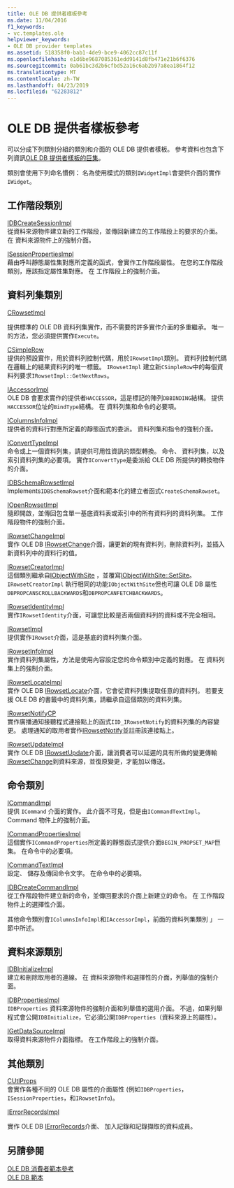 ```yaml
---
title: OLE DB 提供者樣板參考
ms.date: 11/04/2016
f1_keywords:
- vc.templates.ole
helpviewer_keywords:
- OLE DB provider templates
ms.assetid: 518358f0-bab1-4de9-bce9-4062cc87c11f
ms.openlocfilehash: e1d6be9687085361edd9141d8fb471e21b6f6376
ms.sourcegitcommit: 0ab61bc3d2b6cfbd52a16c6ab2b97a8ea1864f12
ms.translationtype: MT
ms.contentlocale: zh-TW
ms.lasthandoff: 04/23/2019
ms.locfileid: "62283812"
---
```

# <a name="ole-db-provider-templates-reference"></a>OLE DB 提供者樣板參考

可以分成下列類別分組的類別和介面的 OLE DB 提供者樣板。 參考資料也包含下列資訊[OLE DB 提供者樣板的巨集](../../data/oledb/macros-for-ole-db-provider-templates.md)。

類別會使用下列命名慣例： 名為使用模式的類別`IWidgetImpl`會提供介面的實作`IWidget`。

## <a name="session-classes"></a>工作階段類別

[IDBCreateSessionImpl](../../data/oledb/idbcreatesessionimpl-class.md)<br/>
從資料來源物件建立新的工作階段，並傳回新建立的工作階段上的要求的介面。 在 資料來源物件上的強制介面。

[ISessionPropertiesImpl](../../data/oledb/isessionpropertiesimpl-class.md)<br/>
藉由呼叫靜態屬性集對應所定義的函式，會實作工作階段屬性。 在您的工作階段類別，應該指定屬性集對應。 在 工作階段上的強制介面。

## <a name="rowset-classes"></a>資料列集類別

[CRowsetImpl](../../data/oledb/crowsetimpl-class.md)

提供標準的 OLE DB 資料列集實作，而不需要的許多實作介面的多重繼承。 唯一的方法，您必須提供實作`Execute`。

[CSimpleRow](../../data/oledb/csimplerow-class.md)<br/>
提供的預設實作，用於資料列控制代碼，用於`IRowsetImpl`類別。 資料列控制代碼在邏輯上的結果資料列的唯一標籤。 `IRowsetImpl` 建立新`CSimpleRow`中的每個資料列要求`IRowsetImpl::GetNextRows`。

[IAccessorImpl](../../data/oledb/iaccessorimpl-class.md)<br/>
OLE DB 會要求實作的提供者`HACCESSOR`，這是標記的陣列`DBBINDING`結構。 提供`HACCESSOR`位址的`BindType`結構。 在 資料列集和命令的必要項。

[IColumnsInfoImpl](../../data/oledb/icolumnsinfoimpl-class.md)<br/>
提供者的資料行對應所定義的靜態函式的委派。 資料列集和指令的強制介面。

[IConvertTypeImpl](../../data/oledb/iconverttypeimpl-class.md)<br/>
命令或上一個資料列集，請提供可用性資訊的類型轉換。 命令、 資料列集，以及索引資料列集的必要項。 實作`IConvertType`是委派給 OLE DB 所提供的轉換物件的介面。

[IDBSchemaRowsetImpl](../../data/oledb/idbschemarowsetimpl-class.md)<br/>
Implements`IDBSchemaRowset`介面和範本化的建立者函式`CreateSchemaRowset`。

[IOpenRowsetImpl](../../data/oledb/iopenrowsetimpl-class.md)<br/>
隨即開啟，並傳回包含單一基底資料表或索引中的所有資料列的資料列集。 工作階段物件的強制介面。

[IRowsetChangeImpl](../../data/oledb/irowsetchangeimpl-class.md)<br/>
實作 OLE DB [IRowsetChange](/previous-versions/windows/desktop/ms715790(v=vs.85))介面，讓更新的現有資料列，刪除資料列，並插入新資料列中的資料行的值。

[IRowsetCreatorImpl](../../data/oledb/irowsetcreatorimpl-class.md)<br/>
這個類別繼承自[IObjectWithSite](/windows/desktop/api/ocidl/nn-ocidl-iobjectwithsite) ，並覆寫[IObjectWithSite::SetSite](/windows/desktop/api/ocidl/nf-ocidl-iobjectwithsite-setsite)。 `IRowsetCreatorImpl` 執行相同的功能`IObjectWithSite`但也可讓 OLE DB 屬性`DBPROPCANSCROLLBACKWARDS`和`DBPROPCANFETCHBACKWARDS`。

[IRowsetIdentityImpl](../../data/oledb/irowsetidentityimpl-class.md)<br/>
實作`IRowsetIdentity`介面，可讓您比較是否兩個資料列的資料或不完全相同。

[IRowsetImpl](../../data/oledb/irowsetimpl-class.md)<br/>
提供實作`IRowset`介面，這是基底的資料列集介面。

[IRowsetInfoImpl](../../data/oledb/irowsetinfoimpl-class.md)<br/>
實作資料列集屬性，方法是使用內容設定您的命令類別中定義的對應。 在 資料列集上的強制介面。

[IRowsetLocateImpl](../../data/oledb/irowsetlocateimpl-class.md)<br/>
實作 OLE DB [IRowsetLocate](/previous-versions/windows/desktop/ms721190(v=vs.85))介面，它會從資料列集提取任意的資料列。 若要支援 OLE DB 的書籤中的資料列集，請繼承自這個類別的資料列集。

[IRowsetNotifyCP](../../data/oledb/irowsetnotifycp-class.md)<br/>
實作廣播通知接聽程式連接點上的函式`IID_IRowsetNotify`的資料列集的內容變更。 處理通知的取用者實作[IRowsetNotify](/previous-versions/windows/desktop/ms712959(v=vs.85))並註冊該連接點上。

[IRowsetUpdateImpl](../../data/oledb/irowsetupdateimpl-class.md)<br/>
實作 OLE DB [IRowsetUpdate](/previous-versions/windows/desktop/ms714401(v=vs.85))介面，讓消費者可以延遲的具有所做的變更傳輸[IRowsetChange](/previous-versions/windows/desktop/ms715790(v=vs.85))到資料來源，並復原變更，才能加以傳送。

## <a name="command-classes"></a>命令類別

[ICommandImpl](../../data/oledb/icommandimpl-class.md)<br/>
提供 `ICommand` 介面的實作。 此介面不可見，但是由`ICommandTextImpl`。 Command 物件上的強制介面。

[ICommandPropertiesImpl](../../data/oledb/icommandpropertiesimpl-class.md)<br/>
這個實作`ICommandProperties`所定義的靜態函式提供介面`BEGIN_PROPSET_MAP`巨集。 在命令中的必要項。

[ICommandTextImpl](../../data/oledb/icommandtextimpl-class.md)<br/>
設定、 儲存及傳回命令文字。 在命令中的必要項。

[IDBCreateCommandImpl](../../data/oledb/idbcreatecommandimpl-class.md)<br/>
從工作階段物件建立新的命令，並傳回要求的介面上新建立的命令。 在 工作階段物件上的選擇性介面。

其他命令類別會`IColumnsInfoImpl`和`IAccessorImpl`，前面的資料列集類別 」 一節中所述。

## <a name="data-source-classes"></a>資料來源類別

[IDBInitializeImpl](../../data/oledb/idbinitializeimpl-class.md)<br/>
建立和刪除取用者的連線。 在 資料來源物件和選擇性的介面，列舉值的強制介面。

[IDBPropertiesImpl](../../data/oledb/idbpropertiesimpl-class.md)<br/>
`IDBProperties` 資料來源物件的強制介面和列舉值的選用介面。 不過，如果列舉程式會公開`IDBInitialize`，它必須公開`IDBProperties`（資料來源上的屬性）。

[IGetDataSourceImpl](../../data/oledb/igetdatasourceimpl-class.md)<br/>
取得資料來源物件介面指標。 在工作階段上的強制介面。

## <a name="other-classes"></a>其他類別

[CUtlProps](../../data/oledb/cutlprops-class.md)<br/>
會實作各種不同的 OLE DB 屬性的介面屬性 (例如`IDBProperties`， `ISessionProperties`，和`IRowsetInfo`)。

[IErrorRecordsImpl](../../data/oledb/ierrorrecordsimpl-class.md)

實作 OLE DB [IErrorRecords](/previous-versions/windows/desktop/ms718112(v=vs.85))介面、 加入記錄和記錄擷取的資料成員。

## <a name="see-also"></a>另請參閱

[OLE DB 消費者範本參考](../../data/oledb/ole-db-consumer-templates-reference.md)<br/>
[OLE DB 範本](../../data/oledb/ole-db-templates.md)